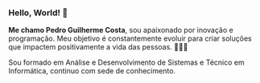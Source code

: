### Hello, World! 👋

**Me chamo Pedro Guilherme Costa**, sou apaixonado por inovação e programação. Meu objetivo é constantemente evoluir para criar soluções que impactem positivamente a vida das pessoas. 🧑‍🚀🚀

Sou formado em Análise e Desenvolvimento de Sistemas e Técnico em Informática, continuo com sede de conhecimento.

<!--
**costaPedroGuilherme/costaPedroGuilherme** is a ✨ _special_ ✨ repository because its `README.md` (this file) appears on your GitHub profile.

Here are some ideas to get you started:

- 🔭 I’m currently working on ...
- 🌱 I’m currently learning ...
- 👯 I’m looking to collaborate on ...
- 🤔 I’m looking for help with ...
- 💬 Ask me about ...
- 📫 How to reach me: ...
- 😄 Pronouns: ...
- ⚡ Fun fact: ...
-->

